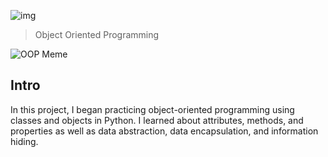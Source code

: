 ![img](https://assets.imaginablefutures.com/media/images/ALX_Logo.max-200x150.png)

> Object Oriented Programming

![OOP Meme](https://s3.amazonaws.com/intranet-projects-files/holbertonschool-higher-level_programming+/247/oop-meme.jpg)

## Intro

In this project, I began practicing object-oriented programming using
classes and objects in Python. I learned about attributes, methods, and
properties as well as data abstraction, data encapsulation, and information
hiding.
